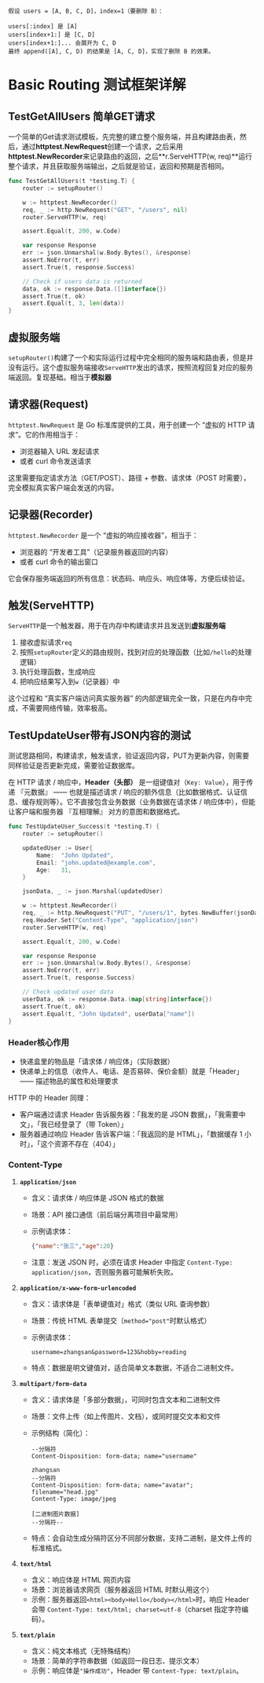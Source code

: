 ```golang
假设 users = [A, B, C, D]，index=1（要删除 B）：

users[:index] 是 [A]
users[index+1:] 是 [C, D]
users[index+1:]... 会展开为 C, D
最终 append([A], C, D) 的结果是 [A, C, D]，实现了删除 B 的效果。
```

# Basic Routing 测试框架详解

## TestGetAllUsers 简单GET请求

一个简单的Get请求测试模板，先完整的建立整个服务端，并且构建路由表，然后，通过**httptest.NewRequest**创建一个请求，之后采用**httptest.NewRecorder**来记录路由的返回，之后**r.ServeHTTP(w, req)**运行整个请求，并且获取服务端输出，之后就是验证，返回和预期是否相同。



```go
func TestGetAllUsers(t *testing.T) {
	router := setupRouter()

	w := httptest.NewRecorder()
	req, _ := http.NewRequest("GET", "/users", nil)
	router.ServeHTTP(w, req)

	assert.Equal(t, 200, w.Code)

	var response Response
	err := json.Unmarshal(w.Body.Bytes(), &response)
	assert.NoError(t, err)
	assert.True(t, response.Success)

	// Check if users data is returned
	data, ok := response.Data.([]interface{})
	assert.True(t, ok)
	assert.Equal(t, 3, len(data))
}
```

## 虚拟服务端

`setupRouter()`构建了一个和实际运行过程中完全相同的服务端和路由表，但是并没有运行。这个虚拟服务端接收`ServeHTTP`发出的请求，按照流程回复对应的服务端返回。复现基础。相当于**模拟器**

## 请求器(Request)

`httptest.NewRequest` 是 Go 标准库提供的工具，用于创建一个 “虚拟的 HTTP 请求”。它的作用相当于：

- 浏览器输入 URL 发起请求
- 或者 curl 命令发送请求

这里需要指定请求方法（GET/POST）、路径 + 参数、请求体（POST 时需要），完全模拟真实客户端会发送的内容。

## 记录器(Recorder)

`httptest.NewRecorder` 是一个 “虚拟的响应接收器”，相当于：

- 浏览器的 “开发者工具”（记录服务器返回的内容）
- 或者 curl 命令的输出窗口

它会保存服务端返回的所有信息：状态码、响应头、响应体等，方便后续验证。

## 触发(ServeHTTP)

`ServeHTTP`是一个触发器，用于在内存中构建请求并且发送到**虚拟服务端**

1. 接收虚拟请求`req`
2. 按照`setupRouter`定义的路由规则，找到对应的处理函数（比如`/hello`的处理逻辑）
3. 执行处理函数，生成响应
4. 把响应结果写入到`w`（记录器）中

这个过程和 “真实客户端访问真实服务器” 的内部逻辑完全一致，只是在内存中完成，不需要网络传输，效率极高。

## TestUpdateUser带有JSON内容的测试

测试思路相同，构建请求，触发请求，验证返回内容，PUT为更新内容，则需要同样验证是否更新完成，需要验证数据库。

在 HTTP 请求 / 响应中，**Header（头部）** 是一组键值对（`Key: Value`），用于传递  『元数据』 —— 也就是描述请求 / 响应的额外信息（比如数据格式、认证信息、缓存规则等）。它不直接包含业务数据（业务数据在请求体 / 响应体中），但能让客户端和服务器 『互相理解』 对方的意图和数据格式。

```go
func TestUpdateUser_Success(t *testing.T) {
	router := setupRouter()

	updatedUser := User{
		Name:  "John Updated",
		Email: "john.updated@example.com",
		Age:   31,
	}

	jsonData, _ := json.Marshal(updatedUser)

	w := httptest.NewRecorder()
	req, _ := http.NewRequest("PUT", "/users/1", bytes.NewBuffer(jsonData))
	req.Header.Set("Content-Type", "application/json")
	router.ServeHTTP(w, req)

	assert.Equal(t, 200, w.Code)

	var response Response
	err := json.Unmarshal(w.Body.Bytes(), &response)
	assert.NoError(t, err)
	assert.True(t, response.Success)

	// Check updated user data
	userData, ok := response.Data.(map[string]interface{})
	assert.True(t, ok)
	assert.Equal(t, "John Updated", userData["name"])
}
```

### Header核心作用

- 快递盒里的物品是「请求体 / 响应体」（实际数据）
- 快递单上的信息（收件人、电话、是否易碎、保价金额）就是「Header」—— 描述物品的属性和处理要求

HTTP 中的 Header 同理：

- 客户端通过请求 Header 告诉服务器：「我发的是 JSON 数据」，「我需要中文」，「我已经登录了（带 Token）」
- 服务器通过响应 Header 告诉客户端：「我返回的是 HTML」，「数据缓存 1 小时」，「这个资源不存在（404）」

### Content-Type

1. **`application/json`**

   - 含义：请求体 / 响应体是 JSON 格式的数据

   - 场景：API 接口通信（前后端分离项目中最常用）

   - 示例请求体：

     ```json
     {"name":"张三","age":20}
     ```

   - 注意：发送 JSON 时，必须在请求 Header 中指定 `Content-Type: application/json`，否则服务器可能解析失败。

2. **`application/x-www-form-urlencoded`**

   - 含义：请求体是「表单键值对」格式（类似 URL 查询参数）

   - 场景：传统 HTML 表单提交（`method="post"`时默认格式）

   - 示例请求体：

     ```plaintext
     username=zhangsan&password=123&hobby=reading
     ```

   - 特点：数据是明文键值对，适合简单文本数据，不适合二进制文件。

3. **`multipart/form-data`**

   - 含义：请求体是「多部分数据」，可同时包含文本和二进制文件

   - 场景：文件上传（如上传图片、文档），或同时提交文本和文件

   - 示例结构（简化）：

     ```plaintext
     --分隔符
     Content-Disposition: form-data; name="username"
     
     zhangsan
     --分隔符
     Content-Disposition: form-data; name="avatar"; filename="head.jpg"
     Content-Type: image/jpeg
     
     [二进制图片数据]
     --分隔符--
     ```

   - 特点：会自动生成分隔符区分不同部分数据，支持二进制，是文件上传的标准格式。

4. **`text/html`**

   - 含义：响应体是 HTML 网页内容
   - 场景：浏览器请求网页（服务器返回 HTML 时默认用这个）
   - 示例：服务器返回`<html><body>Hello</body></html>`时，响应 Header 会带 `Content-Type: text/html; charset=utf-8`（charset 指定字符编码）。

5. **`text/plain`**

   - 含义：纯文本格式（无特殊结构）
   - 场景：简单的字符串数据（如返回一段日志、提示文本）
   - 示例：响应体是`"操作成功"`，Header 带 `Content-Type: text/plain`。

























